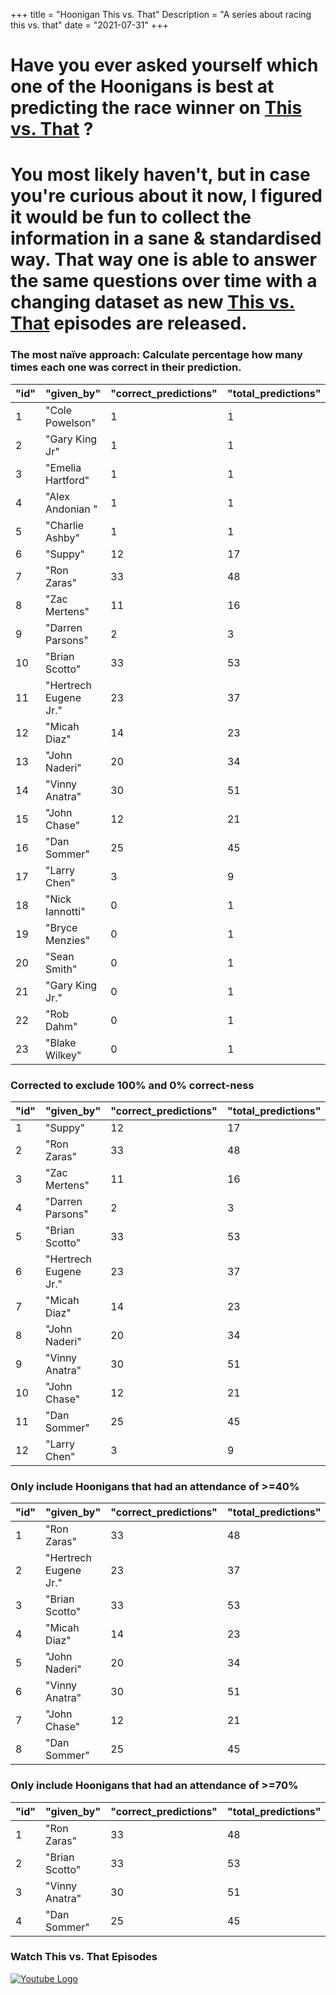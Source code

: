 +++
title = "Hoonigan This vs. That"
Description = "A series about racing this vs. that"
date = "2021-07-31"
+++


<div class="o-main-intro">
	<h1>Have you ever asked yourself which one of the Hoonigans is best at predicting the race winner on <a href="https://www.youtube.com/playlist?list=PLhU72li4fhIca_hXD0v8PFHRahreBuPJa" target="_blank">This vs. That</a> ?</h1>
</div>
<div class="o-main-second">
	<h1>You most likely haven't, but in case you're curious about it now, I figured it would be fun to collect the information in a sane & standardised way. That way one is able to answer the same questions over time with a changing dataset as new <a href="https://www.youtube.com/playlist?list=PLhU72li4fhIca_hXD0v8PFHRahreBuPJa" target="_blank">This vs. That</a> episodes are released.</h1>
</div>

<div class="o-main-hoonigans-stats">
<div class="o-main-hoonigan-stats__naive">

### The most naïve approach: Calculate percentage how many times each one was correct in their prediction.

| "id" | "given_by"            | "correct_predictions" | "total_predictions" | "correct_percent" |
| ---- | --------------------- | --------------------- | ------------------- | ----------------- |
| 1    | "Cole Powelson"       | 1                     | 1                   | 100               |
| 2    | "Gary King Jr"        | 1                     | 1                   | 100               |
| 3    | "Emelia Hartford"     | 1                     | 1                   | 100               |
| 4    | "Alex Andonian "      | 1                     | 1                   | 100               |
| 5    | "Charlie Ashby"       | 1                     | 1                   | 100               |
| 6    | "Suppy"               | 12                    | 17                  | 70                |
| 7    | "Ron Zaras"           | 33                    | 48                  | 68                |
| 8    | "Zac Mertens"         | 11                    | 16                  | 68                |
| 9    | "Darren Parsons"      | 2                     | 3                   | 66                |
| 10   | "Brian Scotto"        | 33                    | 53                  | 62                |
| 11   | "Hertrech Eugene Jr." | 23                    | 37                  | 62                |
| 12   | "Micah Diaz"          | 14                    | 23                  | 60                |
| 13   | "John Naderi"         | 20                    | 34                  | 58                |
| 14   | "Vinny Anatra"        | 30                    | 51                  | 58                |
| 15   | "John Chase"          | 12                    | 21                  | 57                |
| 16   | "Dan Sommer"          | 25                    | 45                  | 55                |
| 17   | "Larry Chen"          | 3                     | 9                   | 33                |
| 18   | "Nick Iannotti"       | 0                     | 1                   | 0                 |
| 19   | "Bryce Menzies"       | 0                     | 1                   | 0                 |
| 20   | "Sean Smith"          | 0                     | 1                   | 0                 |
| 21   | "Gary King Jr."       | 0                     | 1                   | 0                 |
| 22   | "Rob Dahm"            | 0                     | 1                   | 0                 |
| 23   | "Blake Wilkey"        | 0                     | 1                   | 0                 |

</div>

<div class="o-main-hoonigan-stats__corrected">

### Corrected to exclude 100% and 0% correct-ness

| "id" | "given_by"            | "correct_predictions" | "total_predictions" | "correct_percent" |
| ---- | --------------------- | --------------------- | ------------------- | ----------------- |
| 1    | "Suppy"               | 12                    | 17                  | 70                |
| 2    | "Ron Zaras"           | 33                    | 48                  | 68                |
| 3    | "Zac Mertens"         | 11                    | 16                  | 68                |
| 4    | "Darren Parsons"      | 2                     | 3                   | 66                |
| 5    | "Brian Scotto"        | 33                    | 53                  | 62                |
| 6    | "Hertrech Eugene Jr." | 23                    | 37                  | 62                |
| 7    | "Micah Diaz"          | 14                    | 23                  | 60                |
| 8    | "John Naderi"         | 20                    | 34                  | 58                |
| 9    | "Vinny Anatra"        | 30                    | 51                  | 58                |
| 10   | "John Chase"          | 12                    | 21                  | 57                |
| 11   | "Dan Sommer"          | 25                    | 45                  | 55                |
| 12   | "Larry Chen"          | 3                     | 9                   | 33                |

</div>

<!-- <div class="o-main-hoonigan-stats__30-perc">

### Only include Hoonigans that had an attendance of >=30%

| "id" | "given_by"            | "correct_predictions" | "total_predictions" | "correct_percent" |
| ---- | --------------------- | --------------------- | ------------------- | ----------------- |
| 1    | "Ron Zaras"           | 33                    | 48                  | 68                |
| 2    | "Hertrech Eugene Jr." | 23                    | 37                  | 62                |
| 3    | "Brian Scotto"        | 33                    | 53                  | 62                |
| 4    | "Micah Diaz"          | 14                    | 23                  | 60                |
| 5    | "John Naderi"         | 20                    | 34                  | 58                |
| 6    | "Vinny Anatra"        | 30                    | 51                  | 58                |
| 7    | "John Chase"          | 12                    | 21                  | 57                |
| 8    | "Dan Sommer"          | 25                    | 45                  | 55                |

</div> -->

<div class="o-main-hoonigan-stats__40-perc">

### Only include Hoonigans that had an attendance of >=40%

| "id" | "given_by"            | "correct_predictions" | "total_predictions" | "correct_percent" |
| ---- | --------------------- | --------------------- | ------------------- | ----------------- |
| 1    | "Ron Zaras"           | 33                    | 48                  | 68                |
| 2    | "Hertrech Eugene Jr." | 23                    | 37                  | 62                |
| 3    | "Brian Scotto"        | 33                    | 53                  | 62                |
| 4    | "Micah Diaz"          | 14                    | 23                  | 60                |
| 5    | "John Naderi"         | 20                    | 34                  | 58                |
| 6    | "Vinny Anatra"        | 30                    | 51                  | 58                |
| 7    | "John Chase"          | 12                    | 21                  | 57                |
| 8    | "Dan Sommer"          | 25                    | 45                  | 55                |

</div>

<div class="o-main-hoonigan-stats__70-perc">

### Only include Hoonigans that had an attendance of >=70%

| "id" | "given_by"     | "correct_predictions" | "total_predictions" | "correct_percent" |
| ---- | -------------- | --------------------- | ------------------- | ----------------- |
| 1    | "Ron Zaras"    | 33                    | 48                  | 68                |
| 2    | "Brian Scotto" | 33                    | 53                  | 62                |
| 3    | "Vinny Anatra" | 30                    | 51                  | 58                |
| 4    | "Dan Sommer"   | 25                    | 45                  | 55                |

</div>

<div class="o-main-hoonigan-playlist-wrap">
	<h3>Watch This vs. That Episodes</h3>
	<a href="https://www.youtube.com/playlist?list=PLhU72li4fhIca_hXD0v8PFHRahreBuPJa" target="_blank"><img src="/img/yt_logo_rgb_light.png" alt="Youtube Logo"></a>
</div>